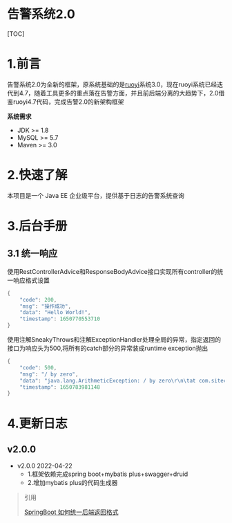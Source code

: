 # 告警系统2.0

[TOC]

# 1.前言

告警系统2.0为全新的框架，原系统基础的是[ruoyi](http://doc.ruoyi.vip/)系统3.0，现在ruoyi系统已经迭代到4.7，随着工具更多的重点落在告警方面，并且前后端分离的大趋势下，2.0借鉴ruoyi4.7代码，完成告警2.0的新架构框架

**系统需求**

- JDK >= 1.8
- MySQL >= 5.7
- Maven >= 3.0



# 2.快速了解

本项目是一个 Java EE 企业级平台，提供基于日志的告警系统查询



# 3.后台手册

## 3.1 统一响应

使用RestControllerAdvice和ResponseBodyAdvice接口实现所有controller的统一响应格式设置

```java
{
    "code": 200,
    "msg": "操作成功",
    "data": "Hello World!",
    "timestamp": 1650770553710
}
```

使用注解SneakyThrows和注解ExceptionHandler处理全局的异常，指定返回的接口为响应头为500,将所有的catch部分的异常装成runtime exception抛出

```java
{
    "code": 500,
    "msg": "/ by zero",
    "data": "java.lang.ArithmeticException: / by zero\r\n\tat com.sitech.paas.admin.web.controller.MyTestController.getException(MyTestController.java:27)\r\n\tat sun.reflect.NativeMethodAccessorImpl.invoke0(Native Method)\r\n\tat ...",
    "timestamp": 1650783981148
}
```











# 4.更新日志

##  v2.0.0

- v2.0.0 2022-04-22
  - 1.框架依赖完成spring boot+mybatis plus+swagger+druid
  - 2.增加mybatis plus的代码生成器



> 引用
>
> [SpringBoot 如何统一后端返回格式](https://juejin.cn/post/6986800656950493214)
>
> 
